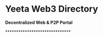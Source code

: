 <h1> Yeeta Web3 Directory </h1>
<b> Decentralized Web & P2P Portal </b>
<p> ****************************** </p>
